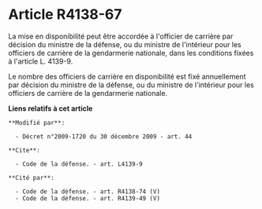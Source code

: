 # Article R4138-67

La mise en disponibilité peut être accordée à l'officier de carrière par décision du ministre de la défense, ou du ministre
de l'intérieur pour les officiers de carrière de la gendarmerie nationale, dans les conditions fixées à l'article L. 4139-9. 

Le nombre des officiers de carrière en disponibilité est fixé annuellement par décision du ministre de la défense, ou du
ministre de l'intérieur pour les officiers de carrière de la gendarmerie nationale.

**Liens relatifs à cet article**

	**Modifié par**:

	  - Décret n°2009-1720 du 30 décembre 2009 - art. 44

	**Cite**:

	  - Code de la défense. - art. L4139-9

	**Cité par**:

	  - Code de la défense. - art. R4138-74 (V)
	  - Code de la défense. - art. R4139-49 (V)
